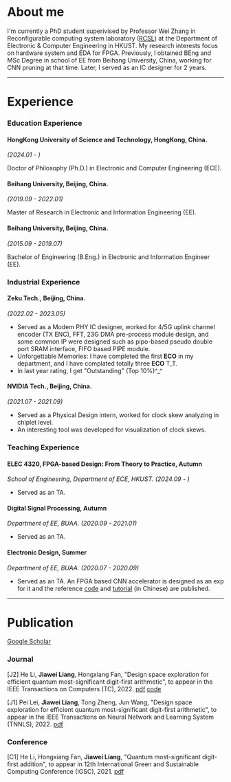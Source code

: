 # About me

I'm currently a PhD student superivised by Professor Wei Zhang in Reconfigurable computing system laboratory ([RCSL](https://eeweiz.home.ece.ust.hk/)) at the Department of Electronic & Computer Engineering in HKUST. My research interests focus on hardware system and EDA for FPGA.
Previously, I obtained BEng and MSc Degree in school of EE from Beihang University, China, working for CNN pruning at that time. Later, I served as an IC designer for 2 years.

* * *

# Experience

### Education Experience

#### HongKong University of Science and Technology, HongKong, China.

_(2024.01 - )_

Doctor of Philosophy (Ph.D.) in Electronic and Computer Engineering (ECE).

#### Beihang University, Beijing, China.

_(2019.09 - 2022.01)_

Master of Research in Electronic and Information Engineering (EE).

#### Beihang University, Beijing, China.

_(2015.09 - 2019.07)_

Bachelor of Engineering (B.Eng.) in Electronic and Information Engineer (EE).

### Industrial Experience 

#### Zeku Tech., Beijing, China.

_(2022.02 - 2023.05)_

* Served as a Modem PHY IC designer, worked for 4/5G uplink channel encoder (TX ENC), FFT, 23G DMA pre-process module design, and some common IP were designed such as pipo-based pseudo double port SRAM interface, FIFO based PIPE module. 
* Unforgettable Memories: I have completed the first **ECO** in my department, and I have complated totally three **ECO** T\_T.
* In last year rating, I get "Outstanding" (Top 10%)^\_^

#### NVIDIA Tech., Beijing, China.

_(2021.07 - 2021.09)_

* Served as a Physical Design intern, worked for clock skew analyzing in chiplet level.
* An interesting tool was developed for visualization of clock skews.

### Teaching Experience

#### ELEC 4320, FPGA-based Design: From Theory to Practice, Autumn

_School of Engineering, Department of ECE, HKUST. (2024.09 - )_

- Served as an TA.

#### Digital Signal Processing, Autumn

_Department of EE, BUAA. (2020.09 - 2021.01)_

- Served as an TA.

#### Electronic Design, Summer

_Department of EE, BUAA. (2020.07 - 2020.09)_

- Served as an TA. An FPGA based CNN accelerator is designed as an exp for it and the reference [code](https://github.com/MasLiang/CNN-On-FPGA) and [tutorial](https://blog.csdn.net/qq_38798425/article/details/106359726?spm=1001.2014.3001.5501) (in Chinese) are published.

* * *

# Publication
[Google Scholar](https://scholar.google.com/citations?hl=en&user=2pbOVBcAAAAJ&view_op=list_works&sortby=pubdate)

### Journal

[J2] He Li, **Jiawei Liang**, Hongxiang Fan, "Design space exploration for efficient quantum most-significant digit-first arithmetic", to appear in the IEEE Transactions on Computers (TC), 2022. [pdf](https://ieeexplore.ieee.org/abstract/document/9924609/) [code](https://github.com/MasLiang/Quantum-Adder)

[J1] Pei Lei, **Jiawei Liang**, Tong Zheng, Jun Wang, "Design space exploration for efficient quantum most-significant digit-first arithmetic", to appear in the IEEE Transactions on Neural Network and Learning System (TNNLS), 2022. [pdf](https://ieeexplore.ieee.org/abstract/document/9881223/)

### Conference

[C1] He Li, Hongxiang Fan, **Jiawei Liang**, "Quantum most-significant digit-first addition", to appear in 12th International Green and Sustainable Computing Conference (IGSC), 2021. [pdf](https://ieeexplore.ieee.org/abstract/document/9651595/)

